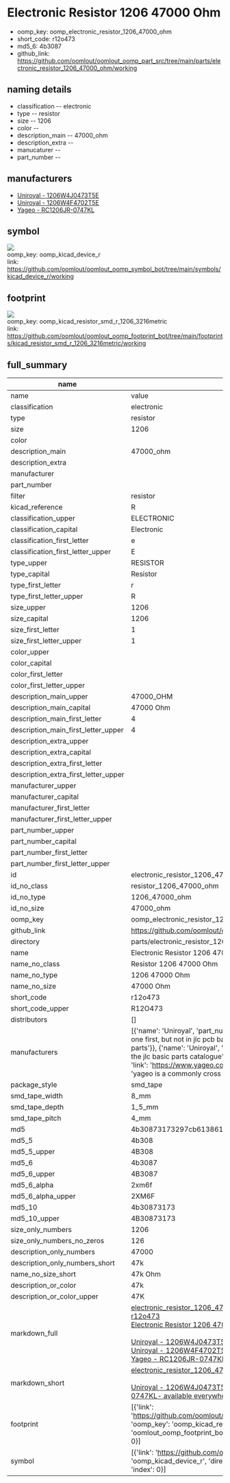 # Electronic Resistor 1206 47000 Ohm

  
* oomp_key: oomp_electronic_resistor_1206_47000_ohm 
* short_code: r12o473
* md5_6: 4b3087  
* github_link: https://github.com/oomlout/oomlout_oomp_part_src/tree/main/parts/electronic_resistor_1206_47000_ohm/working  
## naming details
* classification -- electronic
* type -- resistor
* size -- 1206
* color -- 
* description_main -- 47000_ohm
* description_extra -- 
* manucaturer -- 
* part_number -- 


## manufacturers
* [Uniroyal - 1206W4J0473T5E]()  
* [Uniroyal - 1206W4F4702T5E]()  
* [Yageo - RC1206JR-0747KL](https://www.yageo.com/en/Chart/Download/pdf/RC1206JR-0747KL)  

## symbol

![](symbol/{index}/working/working_600.png)  
oomp_key: oomp_kicad_device_r  
link: https://github.com/oomlout/oomlout_oomp_symbol_bot/tree/main/symbols/kicad_device_r/working  

## footprint

![](footprint/{index}/working/working_600.png)  
oomp_key: oomp_kicad_resistor_smd_r_1206_3216metric  
link: https://github.com/oomlout/oomlout_oomp_footprint_bot/tree/main/footprints/kicad_resistor_smd_r_1206_3216metric/working  

## full_summary
| name | value | 
| --- | --- | 
| name | value | 
| classification | electronic | 
| type | resistor | 
| size | 1206 | 
| color |  | 
| description_main | 47000_ohm | 
| description_extra |  | 
| manufacturer |  | 
| part_number |  | 
| filter | resistor | 
| kicad_reference | R | 
| classification_upper | ELECTRONIC | 
| classification_capital | Electronic | 
| classification_first_letter | e | 
| classification_first_letter_upper | E | 
| type_upper | RESISTOR | 
| type_capital | Resistor | 
| type_first_letter | r | 
| type_first_letter_upper | R | 
| size_upper | 1206 | 
| size_capital | 1206 | 
| size_first_letter | 1 | 
| size_first_letter_upper | 1 | 
| color_upper |  | 
| color_capital |  | 
| color_first_letter |  | 
| color_first_letter_upper |  | 
| description_main_upper | 47000_OHM | 
| description_main_capital | 47000 Ohm | 
| description_main_first_letter | 4 | 
| description_main_first_letter_upper | 4 | 
| description_extra_upper |  | 
| description_extra_capital |  | 
| description_extra_first_letter |  | 
| description_extra_first_letter_upper |  | 
| manufacturer_upper |  | 
| manufacturer_capital |  | 
| manufacturer_first_letter |  | 
| manufacturer_first_letter_upper |  | 
| part_number_upper |  | 
| part_number_capital |  | 
| part_number_first_letter |  | 
| part_number_first_letter_upper |  | 
| id | electronic_resistor_1206_47000_ohm | 
| id_no_class | resistor_1206_47000_ohm | 
| id_no_type | 1206_47000_ohm | 
| id_no_size | 47000_ohm | 
| oomp_key | oomp_electronic_resistor_1206_47000_ohm | 
| github_link | https://github.com/oomlout/oomlout_oomp_part_src/tree/main/parts/electronic_resistor_1206_47000_ohm/working | 
| directory | parts/electronic_resistor_1206_47000_ohm | 
| name | Electronic Resistor 1206 47000 Ohm | 
| name_no_class | Resistor 1206 47000 Ohm | 
| name_no_type | 1206 47000 Ohm | 
| name_no_size | 47000 Ohm | 
| short_code | r12o473 | 
| short_code_upper | R12O473 | 
| distributors | [] | 
| manufacturers | [{'name': 'Uniroyal', 'part_number': '1206W4J0473T5E', 'link': '', 'id': 'manufacturer_uniroyal', 'note': {'reason': 'did this one first, but not in jlc pcb basic parts and 1 percent are and they are the same price', 'reason_short': 'not in jlc basic parts'}}, {'name': 'Uniroyal', 'part_number': '1206W4F4702T5E', 'link': '', 'id': 'manufacturer_uniroyal', 'note': {'reason': 'in the jlc basic parts catalogue', 'reason_short': 'jlc basic part'}}, {'name': 'Yageo', 'part_number': 'RC1206JR-0747KL', 'link': 'https://www.yageo.com/en/Chart/Download/pdf/RC1206JR-0747KL', 'id': 'manufacturer_yageo', 'note': {'reason': 'yageo is a commonly cross referenced part number', 'reason_short': 'available everywhere'}}] | 
| package_style | smd_tape | 
| smd_tape_width | 8_mm | 
| smd_tape_depth | 1_5_mm | 
| smd_tape_pitch | 4_mm | 
| md5 | 4b30873173297cb61386144da6cbd1ee | 
| md5_5 | 4b308 | 
| md5_5_upper | 4B308 | 
| md5_6 | 4b3087 | 
| md5_6_upper | 4B3087 | 
| md5_6_alpha | 2xm6f | 
| md5_6_alpha_upper | 2XM6F | 
| md5_10 | 4b30873173 | 
| md5_10_upper | 4B30873173 | 
| size_only_numbers | 1206 | 
| size_only_numbers_no_zeros | 126 | 
| description_only_numbers | 47000 | 
| description_only_numbers_short | 47k | 
| name_no_size_short | 47k Ohm | 
| description_or_color | 47k | 
| description_or_color_upper | 47K | 
| markdown_full | [electronic_resistor_1206_47000_ohm](https://github.com/oomlout/oomlout_oomp_part_src/tree/main/parts/electronic_resistor_1206_47000_ohm/working)<br>[r12o473](https://github.com/oomlout/oomlout_oomp_part_src/tree/main/parts/electronic_resistor_1206_47000_ohm/working)<br>[Electronic Resistor 1206 47000 Ohm](https://github.com/oomlout/oomlout_oomp_part_src/tree/main/parts/electronic_resistor_1206_47000_ohm/working)<br><br>[Uniroyal - 1206W4J0473T5E- not in jlc basic parts]() [(L)  ](https://www.lcsc.com/search?q=1206W4J0473T5E)[(D)  ](https://www.digikey.com/en/products?keywords=1206W4J0473T5E)[(M)  ](https://www.mouser.com/Search/Refine?Keyword=1206W4J0473T5E)[(N)  ](https://www.newark.com/search?st=1206W4J0473T5E)[(SZ)  ](https://so.szlcsc.com/global.html?k=1206W4J0473T5E)<br>[Uniroyal - 1206W4F4702T5E- jlc basic part]() [(L)  ](https://www.lcsc.com/search?q=1206W4F4702T5E)[(D)  ](https://www.digikey.com/en/products?keywords=1206W4F4702T5E)[(M)  ](https://www.mouser.com/Search/Refine?Keyword=1206W4F4702T5E)[(N)  ](https://www.newark.com/search?st=1206W4F4702T5E)[(SZ)  ](https://so.szlcsc.com/global.html?k=1206W4F4702T5E)<br>[Yageo - RC1206JR-0747KL- available everywhere](https://www.yageo.com/en/Chart/Download/pdf/RC1206JR-0747KL) [(L)  ](https://www.lcsc.com/search?q=RC1206JR-0747KL)[(D)  ](https://www.digikey.com/en/products?keywords=RC1206JR-0747KL)[(M)  ](https://www.mouser.com/Search/Refine?Keyword=RC1206JR-0747KL)[(N)  ](https://www.newark.com/search?st=RC1206JR-0747KL)[(SZ)  ](https://so.szlcsc.com/global.html?k=RC1206JR-0747KL)<br> | 
| markdown_short | [electronic_resistor_1206_47000_ohm](https://github.com/oomlout/oomlout_oomp_part_src/tree/main/parts/electronic_resistor_1206_47000_ohm/working)<br><br>[Uniroyal - 1206W4J0473T5E- not in jlc basic parts]()[Uniroyal - 1206W4F4702T5E- jlc basic part]()[Yageo - RC1206JR-0747KL- available everywhere](https://www.yageo.com/en/Chart/Download/pdf/RC1206JR-0747KL) | 
| footprint | [{'link': 'https://github.com/oomlout/oomlout_oomp_footprint_bot/tree/main/foootprntss/kicad_resistor_smd_r_1206_3216metric', 'oomp_key': 'oomp_kicad_resistor_smd_r_1206_3216metric', 'directory': 'oomlout_oomp_footprint_bot/footprints/kicad_resistor_smd_r_1206_3216metric//working/working.kicad_mod', 'index': 0}] | 
| symbol | [{'link': 'https://github.com/oomlout/oomlout_oomp_symbol_bot/tree/main/symbols/kicad_device_r', 'oomp_key': 'oomp_kicad_device_r', 'directory': 'oomlout_oomp_symbol_bot/symbols/kicad_device_r//working/working.kicad_sym', 'index': 0}] | 
